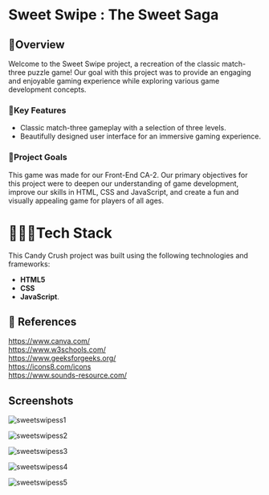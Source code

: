 
# Sweet Swipe : The Sweet Saga

## 🍬Overview

Welcome to the Sweet Swipe project, a recreation of the classic match-three puzzle game! Our goal with this project was to provide an engaging and enjoyable gaming experience while exploring various game development concepts.

### 🔴Key Features

- Classic match-three gameplay with a selection of three levels.
- Beautifully designed user interface for an immersive gaming experience.

### 🎯Project Goals

This game was made for our Front-End CA-2. Our primary objectives for this project were to deepen our understanding of game development, improve our skills in HTML, CSS and JavaScript, and create a fun and visually appealing game for players of all ages.

# 🧑🏻‍💻Tech Stack

This Candy Crush project was built using the following technologies and frameworks:

- **HTML5** 
- **CSS**
- **JavaScript**.


## 🔗 References
https://www.canva.com/  
https://www.w3schools.com/  
https://www.geeksforgeeks.org/  
https://icons8.com/icons   
https://www.sounds-resource.com/  


## Screenshots
![sweetswipess1](https://github.com/abhinav0306/sweetswipe-ca2/assets/144326505/8ed99902-fd2c-40c8-b98f-dfefd1538ef5)

![sweetswipess2](https://github.com/abhinav0306/sweetswipe-ca2/assets/144326505/dae6bee4-f73a-430f-bc67-0d8e3b4ecc0f)

![sweetswipess3](https://github.com/abhinav0306/sweetswipe-ca2/assets/144326505/0eed562c-8750-41bd-8977-61f1e8cfe9fa)

![sweetswipess4](https://github.com/abhinav0306/sweetswipe-ca2/assets/144326505/21d7c8aa-47e3-411e-9054-20646469a34f)

![sweetswipess5](https://github.com/abhinav0306/sweetswipe-ca2/assets/144326505/a277729c-53c4-41ba-b355-4998848f84bd)
